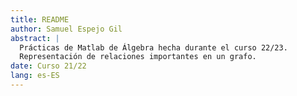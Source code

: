 ```yaml
---
title: README
author: Samuel Espejo Gil
abstract: |
  Prácticas de Matlab de Álgebra hecha durante el curso 22/23.
  Representación de relaciones importantes en un grafo.
date: Curso 21/22
lang: es-ES
---
```

